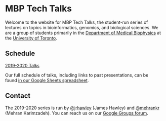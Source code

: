 # MBP Tech Talks

Welcome to the website for MBP Tech Talks, the student-run series of lectures on topics in bioinformatics, genomics, and biological sciences.
We are a group of students primarily in the [Department of Medical Biophysics](https://medbio.utoronto.ca/) at the [University of Toronto](https://www.utoronto.ca/).

## Schedule

[2019-2020 Talks](/2019-2020/)

Our full schedule of talks, including links to past presentations, can be found [in our Google Sheets spreadsheet](https://bit.ly/MBP-tech-talks).

## Contact

The 2019-2020 series is run by [@jrhawley](https://github.com/jrhawley) (James Hawley) and [@mehrankr](https://github.com/mehrankr) (Mehran Karimzadeh).
You can reach us on our [Google Groups forum](https://groups.google.com/forum/#!forum/mbp-bioinformatics-tech-talks).
